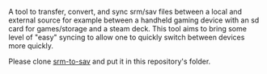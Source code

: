 A tool to transfer, convert, and sync srm/sav files between a local and external source for example between a handheld gaming device with an sd card for games/storage and a steam deck. This tool aims to bring some level of "easy" syncing to allow one to quickly switch between devices more quickly.

Please clone [srm-to-sav](https://github.com/c99koder/srm-to-sav) and put it in this repository's folder.
